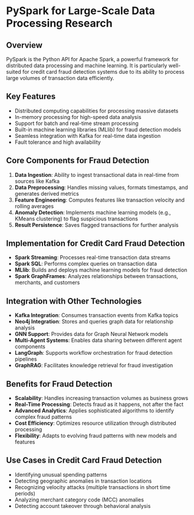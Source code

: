# PySpark for Large-Scale Data Processing Research

## Overview
PySpark is the Python API for Apache Spark, a powerful framework for distributed data processing and machine learning. It is particularly well-suited for credit card fraud detection systems due to its ability to process large volumes of transaction data efficiently.

## Key Features
- Distributed computing capabilities for processing massive datasets
- In-memory processing for high-speed data analysis
- Support for batch and real-time stream processing
- Built-in machine learning libraries (MLlib) for fraud detection models
- Seamless integration with Kafka for real-time data ingestion
- Fault tolerance and high availability

## Core Components for Fraud Detection
1. **Data Ingestion**: Ability to ingest transactional data in real-time from sources like Kafka
2. **Data Preprocessing**: Handles missing values, formats timestamps, and generates derived metrics
3. **Feature Engineering**: Computes features like transaction velocity and rolling averages
4. **Anomaly Detection**: Implements machine learning models (e.g., KMeans clustering) to flag suspicious transactions
5. **Result Persistence**: Saves flagged transactions for further analysis

## Implementation for Credit Card Fraud Detection
- **Spark Streaming**: Processes real-time transaction data streams
- **Spark SQL**: Performs complex queries on transaction data
- **MLlib**: Builds and deploys machine learning models for fraud detection
- **Spark GraphFrames**: Analyzes relationships between transactions, merchants, and customers

## Integration with Other Technologies
- **Kafka Integration**: Consumes transaction events from Kafka topics
- **Neo4j Integration**: Stores and queries graph data for relationship analysis
- **GNN Support**: Provides data for Graph Neural Network models
- **Multi-Agent Systems**: Enables data sharing between different agent components
- **LangGraph**: Supports workflow orchestration for fraud detection pipelines
- **GraphRAG**: Facilitates knowledge retrieval for fraud investigation

## Benefits for Fraud Detection
- **Scalability**: Handles increasing transaction volumes as business grows
- **Real-Time Processing**: Detects fraud as it happens, not after the fact
- **Advanced Analytics**: Applies sophisticated algorithms to identify complex fraud patterns
- **Cost Efficiency**: Optimizes resource utilization through distributed processing
- **Flexibility**: Adapts to evolving fraud patterns with new models and features

## Use Cases in Credit Card Fraud Detection
- Identifying unusual spending patterns
- Detecting geographic anomalies in transaction locations
- Recognizing velocity attacks (multiple transactions in short time periods)
- Analyzing merchant category code (MCC) anomalies
- Detecting account takeover through behavioral analysis
